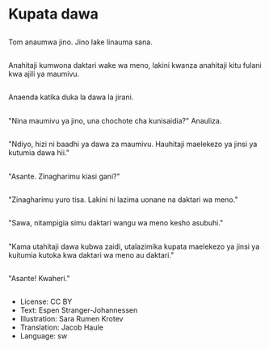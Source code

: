 # Kupata dawa

##
Tom anaumwa jino. Jino lake linauma sana.

##
Anahitaji kumwona daktari wake wa meno, lakini kwanza anahitaji kitu fulani kwa ajili ya maumivu.

##
Anaenda katika duka la dawa la jirani.

##
"Nina maumivu ya jino, una chochote cha kunisaidia?" Anauliza.

##
"Ndiyo, hizi ni baadhi ya dawa za maumivu. Hauhitaji maelekezo ya jinsi ya kutumia dawa hii."

##
"Asante. Zinagharimu kiasi gani?"

##
"Zinagharimu yuro tisa. Lakini ni lazima uonane na daktari wa meno."

##
"Sawa, nitampigia simu daktari wangu wa meno kesho asubuhi."

##
"Kama utahitaji dawa kubwa zaidi, utalazimika kupata maelekezo ya jinsi ya kuitumia kutoka kwa daktari wa meno au daktari."

##
"Asante! Kwaheri."

##
* License: CC BY
* Text: Espen Stranger-Johannessen
* Illustration: Sara Rumen Krotev
* Translation: Jacob Haule
* Language: sw
